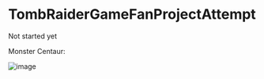 # TombRaiderGameFanProjectAttempt

Not started yet

Monster Centaur:

![image](https://user-images.githubusercontent.com/85832488/147797033-68d16f0a-ef39-43eb-9bf4-f752913d6173.png)


